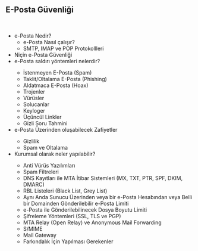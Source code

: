 
<h2>E-Posta Güvenliği</h2>
<br>
<ul>
<li>e-Posta Nedir?
<ul>
  <li>e-Posta Nasıl çalışır?</li>
  <li>SMTP, IMAP ve POP Protokollleri</li>
 </ul>
<li>Niçin e-Posta Güvenliği</li>
<li>e-Posta saldırı yöntemleri nelerdir?</li>
<ul>
<li>İstenmeyen  E-Posta (Spam)</li>
<li>Taklit/Oltalama E-Posta (Phishing)</li>
<li>Aldatmaca E-Posta (Hoax)</li>
<li>Trojenler</li>
<li>Vürüsler</li>
<li>Solucanlar</li>
<li>Keyloger</li>
<li>Üçüncül Linkler</li>
<li>Gizli Soru Tahmini</li>
</ul>
<li>e-Posta Üzerinden oluşabilecek Zafiyetler</li>
<ul>
<li>Gizlilik</li>
<li>Spam ve Oltalama</li>
</ul>
<li>Kurumsal olarak neler yapılabilir?</li>
<ul> 
<li>Anti Vürüs Yazılımları</li>
<li>Spam Filtreleri</li>
<li>DNS Kayıtları ile MTA İtibar Sistemleri (MX, TXT, PTR, SPF, DKIM, DMARC)</li>
<li>RBL Listeleri (Black List, Grey List)</li>
<li>Aynı Anda Sunucu Üzerinden  veya bir e-Posta Hesabından veya Belli bir Domainden Gönderilebilir e-Posta Limiti</li>
<li>e-Posta ile Gönderilebilinecek Dosya Boyutu Limiti</li>
<li>Şifreleme Yöntemleri (SSL, TLS ve PGP)</li>
<li>MTA Relay (Open Relay) ve Anonymous Mail Forwarding</li>
<li>S/MIME</li>
<li>Mail Gateway</li>
<li>Farkındalık İçin Yapılması Gerekenler</li>
</ul>



